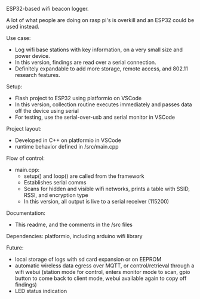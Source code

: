ESP32-based wifi beacon logger.

A lot of what people are doing on rasp pi's is overkill and an ESP32 could be used instead.

Use case:
- Log wifi base stations with key information, on a very small size and power device.
- In this version, findings are read over a serial connection.
- Definitely expandable to add more storage, remote access, and 802.11 research features. 

Setup:

- Flash project to ESP32 using platformio on VSCode
- In this version, collection routine executes immediately and passes data off the device using serial
- For testing, use the serial-over-usb and serial monitor in VSCode

Project layout:
- Developed in C++ on platformio in VSCode
- runtime behavior defined in /src/main.cpp

Flow of control:
- main.cpp:
  - setup() and loop() are called from the framework
  - Establishes serial comms
  - Scans for hidden and visible wifi networks, prints a table with SSID, RSSI, and encryption type
  - In this version, all output is live to a serial receiver (115200)

Documentation:
- This readme, and the comments in the /src files

Dependencies:
platformio, including arduino wifi library

Future:
- local storage of logs with sd card expansion or on EEPROM
- automatic wireless data egress over MQTT, or control/retrieval through a wifi webui (station mode for control, enters monitor mode to scan, gpio button to come back to client mode, webui available again to copy off findings)
- LED status indication
